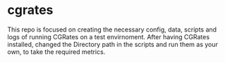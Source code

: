 # cgrates

This repo is focused on creating the necessary config, data, scripts and logs of running CGRates on a test envirnoment.
After having CGRates installed, changed the Directory path in the scripts and run them as your own, to take the required metrics.
